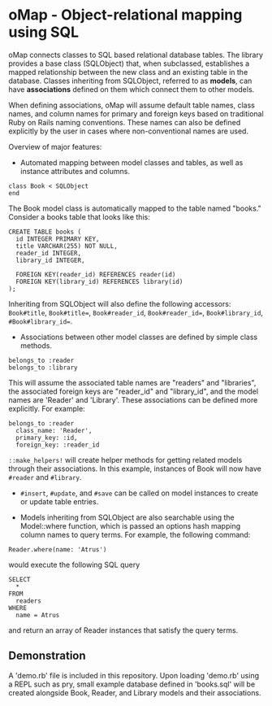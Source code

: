 # oMap - Object-relational mapping using SQL

oMap connects classes to SQL based relational database tables. The library provides a base class (SQLObject) that, when subclassed, establishes a mapped relationship between the new class and an existing table in the database. Classes inheriting from SQLObject, referred to as **models**, can have **associations** defined on them which connect them to other models.

When defining associations, oMap will assume default table names, class names, and column names for primary and foreign keys based on traditional Ruby on Rails naming conventions. These names can also be defined explicitly by the user in cases where non-conventional names are used.

Overview of major features:

- Automated mapping between model classes and tables, as well as instance attributes and columns.

```
class Book < SQLObject
end
```
The Book model class is automatically mapped to the table named "books." Consider a books table that looks like this:

```
CREATE TABLE books (
  id INTEGER PRIMARY KEY,
  title VARCHAR(255) NOT NULL,
  reader_id INTEGER,
  library_id INTEGER,

  FOREIGN KEY(reader_id) REFERENCES reader(id)
  FOREIGN KEY(library_id) REFERENCES library(id)
);
```
Inheriting from SQLObject will also define the following accessors: `Book#title`, `Book#title=`, `Book#reader_id`, `Book#reader_id=`, `Book#library_id`, `#Book#library_id=`.

- Associations between other model classes are defined by simple class methods.

```
belongs_to :reader
belongs_to :library
```

This will assume the associated table names are "readers" and "libraries", the associated foreign keys are "reader_id" and "library_id", and the model names are 'Reader' and 'Library'. These associations can be defined more explicitly. For example:
```
belongs_to :reader
  class_name: 'Reader',
  primary_key: :id,
  foreign_key: :reader_id
```

`::make_helpers!` will create helper methods for getting related models through their associations. In this example, instances of Book will now have `#reader` and `#library`.

- `#insert`, `#update`, and `#save` can be called on model instances to create or update table entries.

- Models inheriting from SQLObject are also searchable using the Model::where function, which is passed an options hash mapping column names to query terms. For example, the following command:

```
Reader.where(name: 'Atrus')
```

would execute the following SQL query

```
SELECT
  *
FROM
  readers
WHERE
  name = Atrus
```

and return an array of Reader instances that satisfy the query terms.

## Demonstration

A 'demo.rb' file is included in this repository. Upon loading 'demo.rb' using a REPL such as pry, small example database defined in 'books.sql' will be created alongside Book, Reader, and Library models and their associations.
